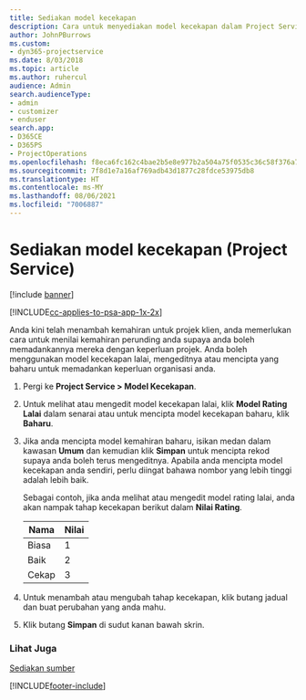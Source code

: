 ```yaml
---
title: Sediakan model kecekapan
description: Cara untuk menyediakan model kecekapan dalam Project Service
author: JohnPBurrows
ms.custom:
- dyn365-projectservice
ms.date: 8/03/2018
ms.topic: article
ms.author: ruhercul
audience: Admin
search.audienceType:
- admin
- customizer
- enduser
search.app:
- D365CE
- D365PS
- ProjectOperations
ms.openlocfilehash: f8eca6fc162c4bae2b5e8e977b2a504a75f0535c36c58f376a7948e619f15fa2
ms.sourcegitcommit: 7f8d1e7a16af769adb43d1877c28fdce53975db8
ms.translationtype: HT
ms.contentlocale: ms-MY
ms.lasthandoff: 08/06/2021
ms.locfileid: "7006887"
---
```

# <a name="set-up-proficiency-models-project-service"></a>Sediakan model kecekapan (Project Service)

[!include [banner](../includes/psa-now-project-operations.md)]

[!INCLUDE[cc-applies-to-psa-app-1x-2x](../includes/cc-applies-to-psa-app-1x-2x.md)]

Anda kini telah menambah kemahiran untuk projek klien, anda memerlukan cara untuk menilai kemahiran perunding anda supaya anda boleh memadankannya mereka dengan keperluan projek. Anda boleh menggunakan model kecekapan lalai, mengeditnya atau mencipta yang baharu untuk memadankan keperluan organisasi anda.  
  
1.  Pergi ke **Project Service > Model Kecekapan**.  
  
2.  Untuk melihat atau mengedit model kecekapan lalai, klik **Model Rating Lalai** dalam senarai atau untuk mencipta model kecekapan baharu, klik **Baharu**.  
  
3.  Jika anda mencipta model kemahiran baharu, isikan medan dalam kawasan **Umum** dan kemudian klik **Simpan** untuk mencipta rekod supaya anda boleh terus mengeditnya. Apabila anda mencipta model kecekapan anda sendiri, perlu diingat bahawa nombor yang lebih tinggi adalah lebih baik.  
  
     Sebagai contoh, jika anda melihat atau mengedit model rating lalai, anda akan nampak tahap kecekapan berikut dalam **Nilai Rating**.  
  
    |Nama|Nilai|  
    |----------|-----------|  
    |Biasa|1|  
    |Baik|2|  
    |Cekap|3|  
  
4.  Untuk menambah atau mengubah tahap kecekapan, klik butang jadual dan buat perubahan yang anda mahu.  
  
5.  Klik butang **Simpan** di sudut kanan bawah skrin.  
  
### <a name="see-also"></a>Lihat Juga  
 [Sediakan sumber](../psa/set-up-resources.md)


[!INCLUDE[footer-include](../includes/footer-banner.md)]